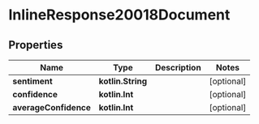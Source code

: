 
# InlineResponse20018Document

## Properties
Name | Type | Description | Notes
------------ | ------------- | ------------- | -------------
**sentiment** | **kotlin.String** |  |  [optional]
**confidence** | **kotlin.Int** |  |  [optional]
**averageConfidence** | **kotlin.Int** |  |  [optional]



